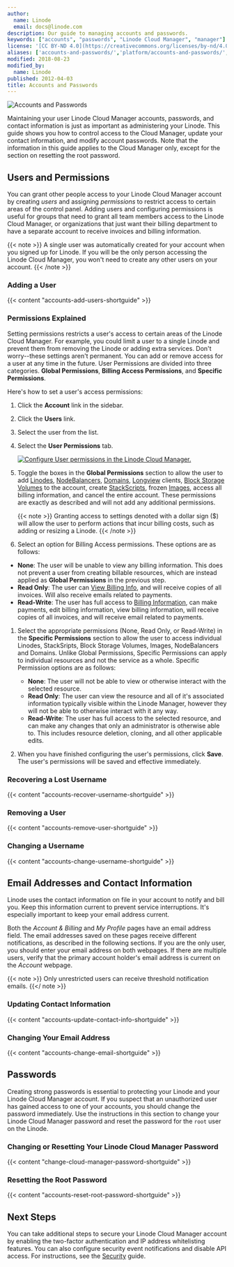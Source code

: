 ```yaml
---
author:
  name: Linode
  email: docs@linode.com
description: Our guide to managing accounts and passwords.
keywords: ["accounts", "passwords", "Linode Cloud Manager", "manager"]
license: '[CC BY-ND 4.0](https://creativecommons.org/licenses/by-nd/4.0)'
aliases: ['accounts-and-passwords/','platform/accounts-and-passwords/','platform/manager/accounts-and-passwords-classic-manager/','platform/manager/accounts-and-passwords-new-manager/']
modified: 2018-08-23
modified_by:
  name: Linode
published: 2012-04-03
title: Accounts and Passwords
---
```


![Accounts and Passwords](Accounts_and_Passwords_smg.jpg)

Maintaining your user Linode Cloud Manager accounts, passwords, and contact information is just as important as administering your Linode. This guide shows you how to control access to the Cloud Manager, update your contact information, and modify account passwords. Note that the information in this guide applies to the Cloud Manager only, except for the section on resetting the root password.

## Users and Permissions

You can grant other people access to your Linode Cloud Manager account by creating *users* and assigning *permissions* to restrict access to certain areas of the control panel. Adding users and configuring permissions is useful for groups that need to grant all team members access to the Linode Cloud Manager, or organizations that just want their billing department to have a separate account to receive invoices and billing information.

 {{< note >}}
A single user was automatically created for your account when you signed up for Linode. If you will be the only person accessing the Linode Cloud Manager, you won't need to create any other users on your account.
{{< /note >}}

### Adding a User

{{< content "accounts-add-users-shortguide" >}}

### Permissions Explained

Setting permissions restricts a user's access to certain areas of the Linode Cloud Manager. For example, you could limit a user to a single Linode and prevent them from removing the Linode or adding extra services. Don't worry--these settings aren't permanent. You can add or remove access for a user at any time in the future. User Permissions are divided into three categories. **Global Permissions**, **Billing Access Permissions**, and **Specific Permissions**.

Here's how to set a user's access permissions:

1.  Click the **Account** link in the sidebar.
1.  Click the **Users** link.
1.  Select the user from the list.
1.  Select the **User Permissions** tab.

    [![Configure User permissions in the Linode Cloud Manager.](accounts-user-permissions-small.png "Configure User permissions in the Linode Cloud Manager")](accounts-user-permissions.png)

1.  Toggle the boxes in the **Global Permissions** section to allow the user to add [Linodes](/docs/getting-started/), [NodeBalancers](/docs/platform/nodebalancer/getting-started-with-nodebalancers/), [Domains](/docs/networking/dns/dns-manager-overview/#domain-zones), [Longview](/docs/platform/longview/longview/) clients, [Block Storage Volumes](/docs/platform/block-storage/how-to-use-block-storage-with-your-linode/) to the account, create [StackScripts](/docs/platform/stackscripts/), frozen [Images](/docs/platform/disk-images/linode-images/), access all billing information, and cancel the entire account. These permissions are exactly as described and will not add any additional permissions.

    {{< note >}}
Granting access to settings denoted with a dollar sign ($) will allow the user to perform actions that incur billing costs, such as adding or resizing a Linode.
{{< /note >}}

1. Select an option for Billing Access permissions. These options are as follows:

  - **None**: The user will be unable to view any billing information. This does not prevent a user from creating billable resources, which are instead applied as **Global Permissions** in the previous step.
  - **Read Only**: The user can [View Billing Info](https://www.linode.com/docs/platform/billing-and-support/manage-billing-in-cloud-manager/#accessing-billing-history), and will receive copies of all invoices. Will also receive emails related to payments.
  - **Read-Write**: The user has full access to [Billing Information](https://www.linode.com/docs/platform/billing-and-support/manage-billing-in-cloud-manager/#accessing-billing-history), can make payments, edit billing information, view billing information, will receive copies of all invoices, and will receive email related to payments.

1.  Select the appropriate permissions (None, Read Only, or Read-Write) in the **Specific Permissions** section to allow the user to access individual Linodes, StackSripts, Block Storage Volumes, Images, NodeBalancers and Domains. Unlike Global Permissions, Specific Permissions can apply to individual resources and not the service as a whole. Specific Permission options are as follows:

    - **None**: The user will not be able to view or otherwise interact with the selected resource.
    - **Read Only**: The user can view the resource and all of it's associated information typically visible within the Linode Manager, however they will not be able to otherwise interact with it any way.
    - **Read-Write**: The user has full access to the selected resource, and can make any changes that only an administrator is otherwise able to. This includes resource deletion, cloning, and all other applicable edits.

1.  When you have finished configuring the user's permissions, click **Save**. The user's permissions will be saved and effective immediately.

### Recovering a Lost Username

{{< content "accounts-recover-username-shortguide" >}}

### Removing a User

{{< content "accounts-remove-user-shortguide" >}}

### Changing a Username

{{< content "accounts-change-username-shortguide" >}}

## Email Addresses and Contact Information

Linode uses the contact information on file in your account to notify and bill you. Keep this information current to prevent service interruptions. It's especially important to keep your email address current.

Both the *Account & Billing* and *My Profile* pages have an email address field. The email addresses saved on these pages receive different notifications, as described in the following sections. If you are the only user, you should enter your email address on both webpages. If there are multiple users, verify that the primary account holder's email address is current on the *Account* webpage.

{{< note >}}
Only unrestricted users can receive threshold notification emails.
{{</ note >}}

### Updating Contact Information

{{< content "accounts-update-contact-info-shortguide" >}}

### Changing Your Email Address

{{< content "accounts-change-email-shortguide" >}}

## Passwords

Creating strong passwords is essential to protecting your Linode and your Linode Cloud Manager account. If you suspect that an unauthorized user has gained access to one of your accounts, you should change the password immediately. Use the instructions in this section to change your Linode Cloud Manager password and reset the password for the `root` user on the Linode.

### Changing or Resetting Your Linode Cloud Manager Password

{{< content "change-cloud-manager-password-shortguide" >}}

### Resetting the Root Password

{{< content "accounts-reset-root-password-shortguide" >}}

## Next Steps

You can take additional steps to secure your Linode Cloud Manager account by enabling the two-factor authentication and IP address whitelisting features. You can also configure security event notifications and disable API access. For instructions, see the [Security](/docs/security/linode-manager-security-controls/) guide.
